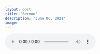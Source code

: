 ```yaml
---
layout: post
title: "Sermon"
description: 'June 06, 2021'
image:
---
```


<audio controls preload="metadata">
  <source src="https://docs.google.com/uc?export=open&id=1h_wmRVtKD_fvugjHNmyF5Hb6LTMlRzb1" type="audio/mp3">
Your browser does not support the audio element.
</audio>
